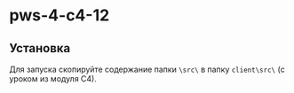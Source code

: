 # pws-4-c4-12

## Установка
Для запуска скопируйте содержание папки `\src\` в папку `client\src\` (с уроком из модуля C4).